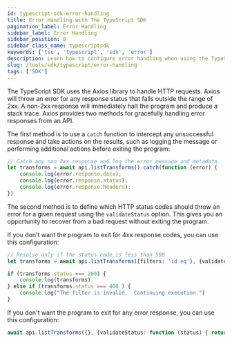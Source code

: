 ```yaml
---
id: typescript-sdk-error-handling
title: Error Handling with The TypeScript SDK
pagination_label: Error Handling
sidebar_label: Error Handling
sidebar_position: 8
sidebar_class_name: typescriptsdk
keywords: ['tsc', 'typescript', 'sdk', 'error']
description: Learn how to configure error handling when using the TypeScript SDK.
slug: /tools/sdk/typescript/error-handling
tags: ['SDK']
---
```


The TypeScript SDK uses the Axios library to handle HTTP requests. Axios will throw an error for any response status that falls outside the range of 2xx. A non-2xx response will immediately halt the program and produce a stack trace. Axios provides two methods for gracefully handling error responses from an API.

The first method is to use a `catch` function to intercept any unsuccessful response and take actions on the results, such as logging the message or performing additional actions before exiting the program:

```typescript showLineNumbers
// Catch any non 2xx response and log the error message and metadata
let transforms = await api.listTransforms().catch(function (error) {
    console.log(error.response.data);
    console.log(error.response.status);
    console.log(error.response.headers);
})
```

The second method is to define which HTTP status codes should throw an error for a given request using the `validateStatus` option. This gives you an opportunity to recover from a bad request without exiting the program.

If you don't want the program to exit for 4xx response codes, you can use this configuration:

```typescript showLineNumbers
// Resolve only if the status code is less than 500
let transforms = await api.listTransforms({filters: 'id eq'}, {validateStatus: function (status) { return status < 500 }})

if (transforms.status === 200) {
    console.log(transforms)
} else if (transforms.status === 400 ) {
    console.log("The filter is invalid.  Continuing execution.")
}
```

If you don't want the program to exit for any error response, you can use this configuration:

```typescript
await api.listTransforms({}, {validateStatus: function (status) { return true }})
```
